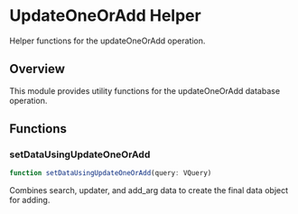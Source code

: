 # UpdateOneOrAdd Helper

Helper functions for the updateOneOrAdd operation.

## Overview

This module provides utility functions for the updateOneOrAdd database operation.

## Functions

### setDataUsingUpdateOneOrAdd

```typescript
function setDataUsingUpdateOneOrAdd(query: VQuery)
```

Combines search, updater, and add_arg data to create the final data object for adding.